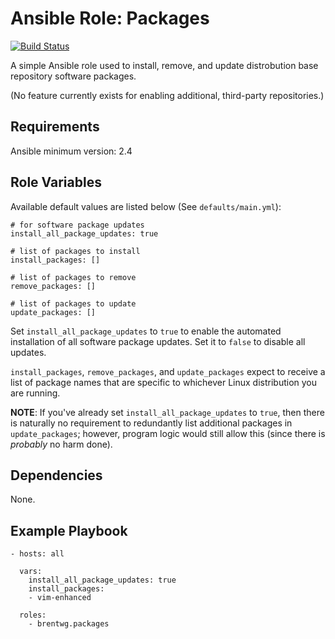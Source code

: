 # Ansible Role: Packages

[![Build Status](https://travis-ci.org/brentwg/ansible-role-packages.svg?branch=master)](https://travis-ci.org/brentwg/ansible-role-packages)

A simple Ansible role used to install, remove, and update distrobution base repository software packages.  

(No feature currently exists for enabling additional, third-party repositories.)  

## Requirements  
Ansible minimum version: 2.4  

## Role Variables  
Available default values are listed below (See `defaults/main.yml`):  
```
# for software package updates
install_all_package_updates: true

# list of packages to install
install_packages: []

# list of packages to remove
remove_packages: []

# list of packages to update
update_packages: []

```  
Set `install_all_package_updates` to `true` to enable the automated installation of all software package updates. Set it to `false` to disable all updates.  

`install_packages`, `remove_packages`, and `update_packages` expect to receive a list of package names that are specific to whichever Linux distribution you are running.  

**NOTE**: If you've already set `install_all_package_updates` to `true`, then there is naturally no requirement to redundantly list additional packages in `update_packages`; however, program logic would still allow this (since there is *probably* no harm done).  
## Dependencies  
None.  

## Example Playbook
```
- hosts: all

  vars:
    install_all_package_updates: true
    install_packages:
    - vim-enhanced
    
  roles:
    - brentwg.packages
```
